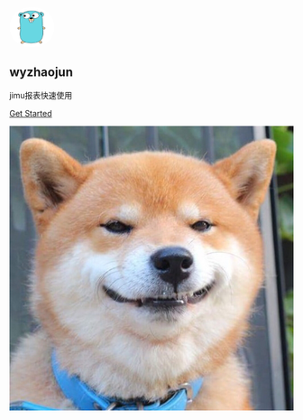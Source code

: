 <img src="_media/logo.jpg" style="width:80px;height:70px;border-radius:60px">

## wyzhaojun

jimu报表快速使用

[Get Started](README.md)

<!-- 背景图片 -->
![](_media/index.jpeg)

